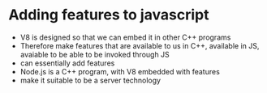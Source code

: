 # Adding features to javascript

* V8 is designed so that we can embed it in other C++ programs
* Therefore make features that are available to us in C++, available in JS, avaiable to be able to be invoked through JS
* can essentially add features
* Node.js is a C++ program, with V8 embedded with features
* make it suitable to be a server technology